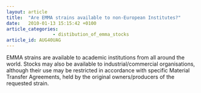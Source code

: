 ```yaml
---
layout: article
title:  "Are EMMA strains available to non-European Institutes?"
date:   2010-01-13 15:15:42 +0100
article_categories:
                 - distibution_of_emma_stocks
article_id: AUG40UAG
---
```


EMMA strains are available to academic institutions from all around the world. Stocks may also be available to industrial/commercial organisations, although their use may be restricted in accordance with specific Material Transfer Agreements, held by the original owners/producers of the requested strain. 